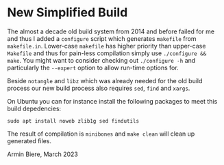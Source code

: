 # New Simplified Build

The almost a decade old build system from 2014 and before failed for me and
thus I added a `configure` script which generates `makefile` from
`makefile.in`.  Lower-case `makefile` has higher priority than upper-case
`Makefile` and thus for pain-less compilation simply use `./configure &&
make`.  You might want to consider checking out `./configure -h` and
particularly the `--expert` option to allow run-time options for.

Beside `notangle` and `libz` which was already needed for the old build
process our new build process also requires `sed`, `find` and `xargs`.

On Ubuntu you can for instance install the following packages to meet
this build depedencies:

```
sudo apt install noweb zlib1g sed findutils
```

The result of compilation is `minibones` and `make clean` will clean up
generated files.

Armin Biere, March 2023
